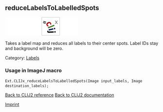 ## reduceLabelsToLabelledSpots
<img src="images/mini_empty_logo.png"/><img src="images/mini_empty_logo.png"/><img src="images/mini_clijx_logo.png"/><img src="images/mini_empty_logo.png"/>

Takes a label map and reduces all labels to their center spots. Label IDs stay and background will be zero.

Category: [Labels](https://clij.github.io/clij2-docs/reference__label)

### Usage in ImageJ macro
```
Ext.CLIJx_reduceLabelsToLabelledSpots(Image input_labels, Image destination_labels);
```


[Back to CLIJ2 reference](https://clij.github.io/clij2-docs/reference)
[Back to CLIJ2 documentation](https://clij.github.io/clij2-docs)

[Imprint](https://clij.github.io/imprint)

